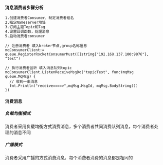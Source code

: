 #### 消息消费者步骤分析

```tex
1.创建消费者Consumer，制定消费者组名
2.指定Nameserver地址
3.订阅主题Topic和Tag
4.设置回调函数，处理消息
5.启动消费者consumer
```

```
// 注册消费者 填入broker节点,group名称信息
mqConsumerClient:= queue.RegisterRocketConsumerMust([]string{"192.168.137.100:9876"}, "test")

// 执行消费者监听 填入消息队列topic
mqConsumerClient.ListenReceiveMsgDo("topicTest", func(mqMsg queue.MqMsg) {
  // 收到一条消息
  fmt.Println("receive====>",mqMsg.MsgId, mqMsg.BodyString())
})
```

#### 消费消息

##### 负载均衡模式

消费者采用负载均衡方式消费消息，多个消费者共同消费队列消息，每个消费者处理的消息不同

##### 广播模式

消费者采用广播的方式消费消息，每个消费者消费的消息都是相同的

